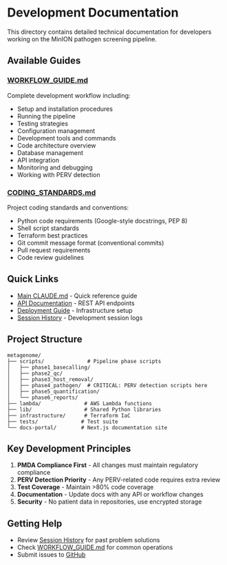 # Development Documentation

This directory contains detailed technical documentation for developers working on the MinION pathogen screening pipeline.

## Available Guides

### [WORKFLOW_GUIDE.md](./WORKFLOW_GUIDE.md)
Complete development workflow including:
- Setup and installation procedures
- Running the pipeline
- Testing strategies
- Configuration management
- Development tools and commands
- Code architecture overview
- Database management
- API integration
- Monitoring and debugging
- Working with PERV detection

### [CODING_STANDARDS.md](./CODING_STANDARDS.md)
Project coding standards and conventions:
- Python code requirements (Google-style docstrings, PEP 8)
- Shell script standards
- Terraform best practices
- Git commit message format (conventional commits)
- Pull request requirements
- Code review guidelines

## Quick Links

- [Main CLAUDE.md](../../CLAUDE.md) - Quick reference guide
- [API Documentation](../API_DOCUMENTATION.md) - REST API endpoints
- [Deployment Guide](../DEPLOYMENT_GUIDE.md) - Infrastructure setup
- [Session History](../claude-sessions/README.md) - Development session logs

## Project Structure

```
metagenome/
├── scripts/              # Pipeline phase scripts
│   ├── phase1_basecalling/
│   ├── phase2_qc/
│   ├── phase3_host_removal/
│   ├── phase4_pathogen/  # CRITICAL: PERV detection scripts here
│   ├── phase5_quantification/
│   └── phase6_reports/
├── lambda/              # AWS Lambda functions
├── lib/                 # Shared Python libraries
├── infrastructure/      # Terraform IaC
├── tests/              # Test suite
└── docs-portal/        # Next.js documentation site
```

## Key Development Principles

1. **PMDA Compliance First** - All changes must maintain regulatory compliance
2. **PERV Detection Priority** - Any PERV-related code requires extra review
3. **Test Coverage** - Maintain >80% code coverage
4. **Documentation** - Update docs with any API or workflow changes
5. **Security** - No patient data in repositories, use encrypted storage

## Getting Help

- Review [Session History](../claude-sessions/README.md) for past problem solutions
- Check [WORKFLOW_GUIDE.md](./WORKFLOW_GUIDE.md) for common operations
- Submit issues to [GitHub](https://github.com/masterleopold/metagenome/issues)